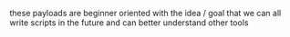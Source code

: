 these payloads are beginner oriented with the idea / goal that we can all write scripts in the future and can better understand other tools

